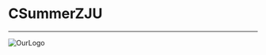 # CSummerZJU 

---

![OurLogo](https://github.com/SummerZJU/CSummerZJU/blob/master/image/DSV.png "Data Structure Visualization")
